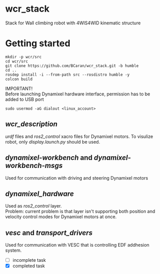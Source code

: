 # wcr_stack
Stack for Wall climbing robot with 4WIS4WID kinematic structure

# Getting started
```
mkdir -p wcr/src
cd wcr/src
git clone https://github.com/BCaran/wcr_stack.git -b humble
cd ..
rosdep install -i --from-path src --rosdistro humble -y
colcon build
```
IMPORTANT! \
Before launching Dynamixel hardware interface, permission has to be added to USB port
```
sudo usermod -aG dialout <linux_account>
```

## _wcr_description_
_urdf_ files and _ros2_control_ xacro files for Dynamixel motors. To visulize robot, only _display.launch.py_ should be used.

## _dynamixel-workbench_ and _dynamixel-workbench-msgs_ 
Used for communication with driving and steering Dynamixel motors

## _dynamixel_hardware_
Used as _ros2_control_ layer. \
Problem: current problem is that layer isn't supporting both position and velocity control modes for Dynamixel motors at once.

## _vesc_ and _transport_drivers_
Used for communication with VESC that is controlling EDF addhesion system.

- [ ] incomplete task
- [x] completed task
